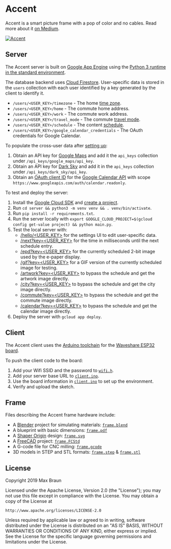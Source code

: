 # Accent

Accent is a smart picture frame with a pop of color and no cables. Read more about it [on Medium](https://medium.com/@maxbraun/meet-accent-352cfa95813a).

[![Accent](accent.gif)](https://medium.com/@maxbraun/meet-accent-352cfa95813a)

## Server

The Accent server is built on [Google App Engine](https://cloud.google.com/appengine/) using the [Python 3 runtime in the standard environment](https://cloud.google.com/appengine/docs/standard/python3/runtime).

The database backend uses [Cloud Firestore](https://firebase.google.com/products/firestore/). User-specific data is stored in the `users` collection with each user identified by a key generated by the client to identify it.
   - `/users/<USER_KEY>/timezone` - The home [time zone](https://en.wikipedia.org/wiki/List_of_tz_database_time_zones).
   - `/users/<USER_KEY>/home` - The commute home address.
   - `/users/<USER_KEY>/work` - The commute work address.
   - `/users/<USER_KEY>/travel_mode` - The commute [travel mode](https://developers.google.com/maps/documentation/directions/intro#TravelModes).
   - `/users/<USER_KEY>/schedule` - The content [schedule](https://github.com/maxbbraun/accent/blob/master/server/schedule.py#L23).
   - `/users/<USER_KEY>/google_calendar_credentials` - The OAuth credentials for Google Calendar.

To populate the cross-user data after [setting up](https://firebase.google.com/docs/firestore/quickstart):
1. Obtain an API key for [Google Maps](https://cloud.google.com/maps-platform/#get-started) and add it the `api_keys` collection under `/api_keys/google_maps/api_key`.
2. Obtain an API key for [Dark Sky](https://darksky.net/dev) and add it in the `api_keys` collection under `/api_keys/dark_sky/api_key`.
3. Obtain an [OAuth client ID](https://console.developers.google.com/apis/credentials) for the [Google Calendar API](https://developers.google.com/calendar/quickstart/python) with scope `https://www.googleapis.com/auth/calendar.readonly`.

To test and deploy the server:
1. Install the [Google Cloud SDK](https://cloud.google.com/sdk/docs/) and [create a project](https://cloud.google.com/resource-manager/docs/creating-managing-projects).
2. Run `cd server && python3 -m venv venv && . venv/bin/activate`.
3. Run `pip install -r requirements.txt`.
4. Run the server locally with `export GOOGLE_CLOUD_PROJECT=$(gcloud config get-value project) && python main.py`.
5. Test the local server with:
   - [/hello/<USER_KEY>](http://localhost:8080/hello/<USER_KEY>) for the settings UI to edit user-specific data.
   - [/next?key=<USER_KEY>](http://localhost:8080/next?key=<USER_KEY>) for the time in milliseconds until the next schedule entry.
   - [/epd?key=<USER_KEY>](http://localhost:8080/epd?key=<USER_KEY>) for the currently scheduled 2-bit image used by the e-paper display.
   - [/gif?key=<USER_KEY>](http://localhost:8080/gif?key=<USER_KEY>) for a GIF version of the currently scheduled image for testing.
   - [/artwork?key=<USER_KEY>](http://localhost:8080/artwork?key=<USER_KEY>) to bypass the schedule and get the artwork image directly.
   - [/city?key=<USER_KEY>](http://localhost:8080/city?key=<USER_KEY>) to bypass the schedule and get the city image directly.
   - [/commute?key=<USER_KEY>](http://localhost:8080/commute?key=<USER_KEY>) to bypass the schedule and get the commute image directly.
   - [/calendar?key=<USER_KEY>](http://localhost:8080/calendar?key=<USER_KEY>) to bypass the schedule and get the calendar image directly.
6. Deploy the server with `gcloud app deploy`.

## Client

The Accent client uses the [Arduino toolchain](https://www.arduino.cc/en/Main/Software) for the [Waveshare ESP32 board](https://www.waveshare.com/wiki/E-Paper_ESP32_Driver_Board).

To push the client code to the board:
1. Add your Wifi SSID and the password to [`wifi.h`](client/wifi.h#L35).
2. Add your server base URL to [`client.ino`](client/client.ino#L16).
3. Use the board information in [`client.ino`](client/client.ino#L7) to set up the environment.
4. Verify and upload the sketch.

## Frame

Files describing the Accent frame hardware include:
- A [Blender](https://www.blender.org/) project for simulating materials: [`frame.blend`](frame/frame.blend)
- A blueprint with basic dimensions: [`frame.pdf`](frame/frame.pdf)
- A [Shaper Origin](https://www.shapertools.com/) design: [`frame.svg`](frame/frame.svg)
- A [FreeCAD](https://www.freecadweb.org/) project: [`frame.FCStd`](frame/frame.FCStd)
- A G-code file for CNC milling: [`frame.gcode`](frame/frame.gcode)
- 3D models in STEP and STL formats: [`frame.step`](frame/frame.step) & [`frame.stl`](frame/frame.stl)

## License

Copyright 2019 Max Braun

Licensed under the Apache License, Version 2.0 (the "License");
you may not use this file except in compliance with the License.
You may obtain a copy of the License at

    http://www.apache.org/licenses/LICENSE-2.0

Unless required by applicable law or agreed to in writing, software
distributed under the License is distributed on an "AS IS" BASIS,
WITHOUT WARRANTIES OR CONDITIONS OF ANY KIND, either express or implied.
See the License for the specific language governing permissions and
limitations under the License.
